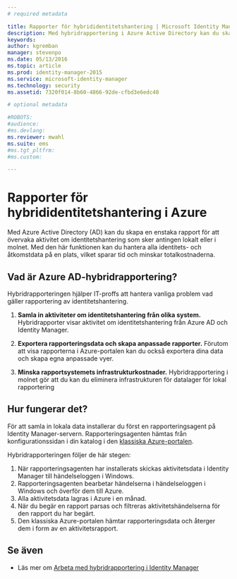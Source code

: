 ```yaml
---
# required metadata

title: Rapporter för hybrididentitetshantering | Microsoft Identity Manager
description: Med hybridrapportering i Azure Active Directory kan du skapa anpassade rapporter som omfattar både lokala händelser och händelser i molnet.
keywords:
author: kgremban
manager: stevenpo
ms.date: 05/13/2016
ms.topic: article
ms.prod: identity-manager-2015
ms.service: microsoft-identity-manager
ms.technology: security
ms.assetid: 7320f014-8b60-4866-92de-cfbd3e6edc48

# optional metadata

#ROBOTS:
#audience:
#ms.devlang:
ms.reviewer: mwahl
ms.suite: ems
#ms.tgt_pltfrm:
#ms.custom:

---
```


# Rapporter för hybrididentitetshantering i Azure
Med Azure Active Directory (AD) kan du skapa en enstaka rapport för att övervaka aktivitet om identitetshantering som sker antingen lokalt eller i molnet. Med den här funktionen kan du hantera alla identitets- och åtkomstdata på en plats, vilket sparar tid och minskar totalkostnaderna.

## Vad är Azure AD-hybridrapportering?
Hybridrapporteringen hjälper IT-proffs att hantera vanliga problem vad gäller rapportering av identitetshantering.

1. **Samla in aktiviteter om identitetshantering från olika system.** Hybridrapporter visar aktivitet om identitetshantering från Azure AD och Identity Manager.

2. **Exportera rapporteringsdata och skapa anpassade rapporter.** Förutom att visa rapporterna i Azure-portalen kan du också exportera dina data och skapa egna anpassade vyer.

3. **Minska rapportsystemets infrastrukturkostnader.** Hybridrapportering i molnet gör att du kan du eliminera infrastrukturen för datalager för lokal rapportering

## Hur fungerar det?

För att samla in lokala data installerar du först en rapporteringsagent på Identity Manager-servern. Rapporteringsagenten hämtas från konfigurationssidan i din katalog i den [klassiska Azure-portalen](https://manage.windowsazure.com/).

Hybridrapporteringen följer de här stegen:
1. När rapporteringsagenten har installerats skickas aktivitetsdata i Identity Manager till händelseloggen i Windows.
2. Rapporteringsagenten bearbetar händelserna i händelseloggen i Windows och överför dem till Azure.
3. Alla aktivitetsdata lagras i Azure i en månad.
4. När du begär en rapport parsas och filtreras aktivitetshändelserna för den rapport du har begärt.
5. Den klassiska Azure-portalen hämtar rapporteringsdata och återger dem i form av en aktivitetsrapport.

## Se även
- Läs mer om [Arbeta med hybridrapportering i Identity Manager](/microsoft-identity-manager/deploy-use/working-with-identity-manager-hybrid-reporting)


<!--HONumber=Jun16_HO1-->


